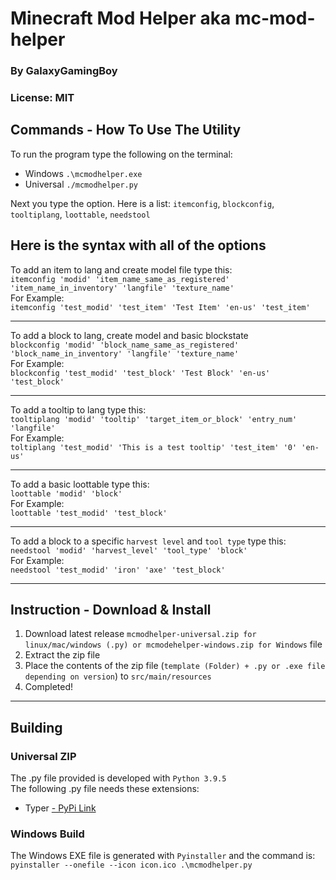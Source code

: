 # Minecraft Mod Helper aka mc-mod-helper

### By GalaxyGamingBoy

### License: MIT

## Commands - How To Use The Utility

To run the program type the following on the terminal:

- Windows `.\mcmodhelper.exe`
- Universal `./mcmodhelper.py`

Next you type the option.
Here is a list:
`itemconfig`, `blockconfig`, `tooltiplang`, `loottable`, `needstool`

## Here is the syntax with all of the options

To add an item to lang and create model file type this:     
`itemconfig 'modid' 'item_name_same_as_registered' 'item_name_in_inventory' 'langfile' 'texture_name'`     
For Example:     
`itemconfig 'test_modid' 'test_item' 'Test Item' 'en-us' 'test_item'`     

---

To add a block to lang, create model and basic blockstate     
`blockconfig 'modid' 'block_name_same_as_registered' 'block_name_in_inventory' 'langfile' 'texture_name'`     
For Example:     
`blockconfig 'test_modid' 'test_block' 'Test Block' 'en-us' 'test_block'`     

---

To add a tooltip to lang type this:     
`tooltiplang 'modid' 'tooltip' 'target_item_or_block' 'entry_num' 'langfile'`     
For Example:     
`toltiplang 'test_modid' 'This is a test tooltip' 'test_item' '0' 'en-us'`     

---

To add a basic loottable type this:     
`loottable 'modid' 'block'`          
For Example:     
`loottable 'test_modid' 'test_block'`     

---

To add a block to a specific `harvest level` and `tool type` type this:     
`needstool 'modid' 'harvest_level' 'tool_type' 'block'`     
For Example:     
`needstool 'test_modid' 'iron' 'axe' 'test_block'`     

---

## Instruction - Download & Install

1. Download latest release `mcmodhelper-universal.zip for linux/mac/windows (.py) or mcmodehelper-windows.zip for Windows` file
2. Extract the zip file
3. Place the contents of the zip file (`template (Folder) + .py or .exe file depending on version`)
   to `src/main/resources`
4. Completed!

---

## Building

### Universal ZIP

The .py file provided is developed with `Python 3.9.5`  
The following .py file needs these extensions:

- Typer [- PyPi Link](https://pypi.org/project/typer/)

### Windows Build

The Windows EXE file is generated with `Pyinstaller` and the command is:
`pyinstaller --onefile --icon icon.ico .\mcmodhelper.py`
